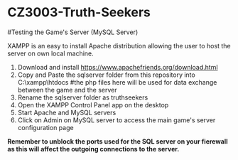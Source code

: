 # CZ3003-Truth-Seekers

#Testing the Game's Server (MySQL Server)

XAMPP is an easy to install Apache distribution allowing the user to host the server on own local machine.

1. Download and install https://www.apachefriends.org/download.html
2. Copy and Paste the sqlserver folder from this repository into C:\xampp\htdocs  #the php files here will be used for data exchange between the game and the server
3. Rename the sqlserver folder as truthseekers
4. Open the XAMPP Control Panel app on the desktop
5. Start Apache and MySQL servers
6. Click on Admin on MySQL server to access the main game's server configuration page


**Remember to unblock the ports used for the SQL server on your fierewall as this will affect the outgoing connections to the server.**
